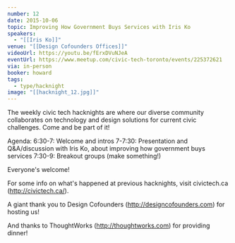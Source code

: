 ```yaml
---
number: 12
date: 2015-10-06
topic: Improving How Government Buys Services with Iris Ko
speakers:
  - "[[Iris Ko]]"
venue: "[[Design Cofounders Offices]]"
videoUrl: https://youtu.be/fErxDVuNJeA
eventUrl: https://www.meetup.com/civic-tech-toronto/events/225372621
via: in-person
booker: howard
tags:
  - type/hacknight
image: "[[hacknight_12.jpg]]"
---
```


The weekly civic tech hacknights are where our diverse community collaborates on technology and design solutions for current civic challenges. Come and be part of it!

Agenda:
6:30-7: Welcome and intros
7-7:30: Presentation and Q&A/discussion with Iris Ko, about improving how government buys services
7:30-9: Breakout groups (make something!)

Everyone's welcome!

For some info on what's happened at previous hacknights, visit civictech.ca (http://civictech.ca/).

A giant thank you to Design Cofounders (http://designcofounders.com) for hosting us!

And thanks to ThoughtWorks (http://thoughtworks.com) for providing dinner!